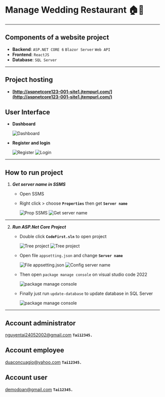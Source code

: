 # Manage Wedding Restaurant :house::sunflower:

---

## Components of a website project

- **Backend**: `ASP.NET CORE 6` `Blazor Server` `Web API`
- **Frontend**: `ReactJS`
- **Database**: `SQL Server`

---

## Project hosting

- **[http://aspnetcore123-001-site1.jtempurl.com/](http://aspnetcore123-001-site1.jtempurl.com/)**

## User Interface

- **Dashboard**

  ![Dashboard](./Images/UI.png)

- **Register and login**

  ![Register](./Images/register.png) ![Login](./Images/login.png)

---

## How to run project

1.  **_Get server name in SSMS_**

    - Open SSMS

    - Right click > choose **`Properties`** then get **`Server name`**

      ![Prop SSMS](./Images/prop.png) ![Get server name](./Images/sername.png)

---

2.  **_Run ASP.Net Core Project_**

    - Double click **`CodeFirst.sln`** to open project

      ![Tree project](./Images/run_project.png) ![Tree project](./Images/code2022.png)

    - Open file `appsetting.json` and change **`Server name`**

      ![File appsetting.json](./Images/json.png) ![Config server name](./Images/change.png)

    - Then open `package manage console` on visual studio code 2022

      ![package manage console](./Images/package.png)

    - Finally just run `update-database` to update database in SQL Server

      ![package manage console](./Images/update.png)

---

## Account administrator

nguyentai24052002@gmail.com
**`Tai12345.`**

## Account employee

duaconcuagio@yahoo.com
**`Tai12345.`**

## Account user

demodoan@gmail.com
**`Tai12345.`**
